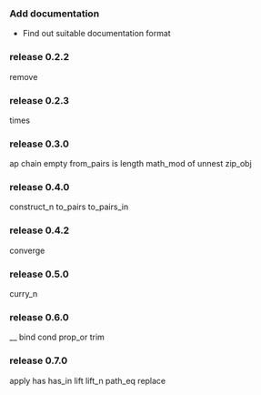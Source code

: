 ###  Add documentation

* Find out suitable documentation format

### release 0.2.2

remove

### release 0.2.3

times

### release 0.3.0

ap
chain
empty
from_pairs
is
length
math_mod
of
unnest
zip_obj

### release 0.4.0

construct_n
to_pairs
to_pairs_in

### release 0.4.2

converge

### release 0.5.0

curry_n

### release 0.6.0

__
bind
cond
prop_or
trim

### release 0.7.0

apply
has
has_in
lift
lift_n
path_eq
replace

